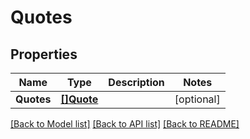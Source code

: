 # Quotes

## Properties

Name | Type | Description | Notes
------------ | ------------- | ------------- | -------------
**Quotes** | [**[]Quote**](Quote.md) |  | [optional] 

[[Back to Model list]](../README.md#documentation-for-models) [[Back to API list]](../README.md#documentation-for-api-endpoints) [[Back to README]](../README.md)


